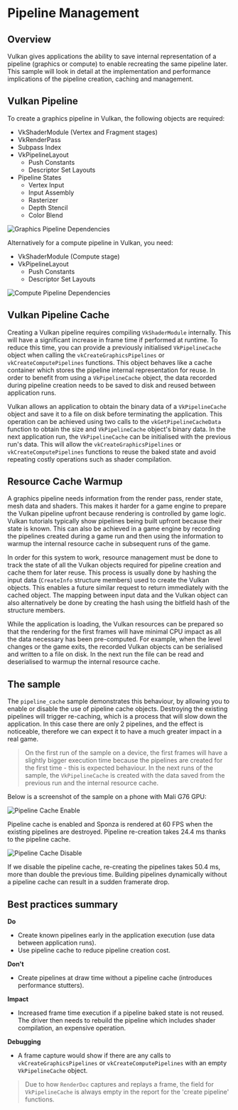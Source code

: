 <!--
- Copyright (c) 2019-2021, Arm Limited and Contributors
-
- SPDX-License-Identifier: Apache-2.0
-
- Licensed under the Apache License, Version 2.0 the "License";
- you may not use this file except in compliance with the License.
- You may obtain a copy of the License at
-
-     http://www.apache.org/licenses/LICENSE-2.0
-
- Unless required by applicable law or agreed to in writing, software
- distributed under the License is distributed on an "AS IS" BASIS,
- WITHOUT WARRANTIES OR CONDITIONS OF ANY KIND, either express or implied.
- See the License for the specific language governing permissions and
- limitations under the License.
-
-->

# Pipeline Management

## Overview

Vulkan gives applications the ability to save internal representation of a pipeline (graphics or compute) to enable recreating the same pipeline later. This sample will look in detail at the implementation and performance implications of the pipeline creation, caching and management.

## Vulkan Pipeline

To create a graphics pipeline in Vulkan, the following objects are required:

* VkShaderModule (Vertex and Fragment stages)
* VkRenderPass
* Subpass Index
* VkPipelineLayout
  * Push Constants
  * Descriptor Set Layouts
* Pipeline States
  * Vertex Input
  * Input Assembly
  * Rasterizer
  * Depth Stencil
  * Color Blend

![Graphics Pipeline Dependencies](images/graphics_pipeline_dependencies.png)

Alternatively for a compute pipeline in Vulkan, you need:

* VkShaderModule (Compute stage)
* VkPipelineLayout
  * Push Constants
  * Descriptor Set Layouts

![Compute Pipeline Dependencies](images/compute_pipeline_dependencies.png)

## Vulkan Pipeline Cache

Creating a Vulkan pipeline requires compiling `VkShaderModule` internally. This will have a significant increase in frame time if performed at runtime. To reduce this time, you can provide a previously initialised `VkPipelineCache` object when calling the `vkCreateGraphicsPipelines` or `vkCreateComputePipelines` functions. This object behaves like a cache container which stores the pipeline internal representation for reuse. In order to benefit from using a `VkPipelineCache` object, the data recorded during pipeline creation needs to be saved to disk and reused between application runs.

Vulkan allows an application to obtain the binary data of a `VkPipelineCache` object and save it to a file on disk before terminating the application. This operation can be achieved using two calls to the `vkGetPipelineCacheData` function to obtain the size and `VkPipelineCache` object's binary data. In the next application run, the `VkPipelineCache` can be initialised with the previous run's data. This will allow the `vkCreateGraphicsPipelines` or `vkCreateComputePipelines` functions to reuse the baked state and avoid repeating costly operations such as shader compilation.

## Resource Cache Warmup

A graphics pipeline needs information from the render pass, render state, mesh data and shaders. This makes it harder for a game engine to prepare the Vulkan pipeline upfront because rendering is controlled by game logic. Vulkan tutorials typically show pipelines being built upfront because their state is known. This can also be achieved in a game engine by recording the pipelines created during a game run and then using the information to warmup the internal resource cache in subsequent runs of the game.

In order for this system to work, resource management must be done to track the state of all the Vulkan objects required for pipeline creation and cache them for later reuse. This process is usually done by hashing the input data (`CreateInfo` structure members) used to create the Vulkan objects. This enables a future similar request to return immediately with the cached object. The mapping between input data and the Vulkan object can also alternatively be done by creating the hash using the bitfield hash of the structure members.

While the application is loading, the Vulkan resources can be prepared so that the rendering for the first frames will have minimal CPU impact as all the data necessary has been pre-computed. For example, when the level changes or the game exits, the recorded Vulkan objects can be serialised and written to a file on disk. In the next run the file can be read and deserialised to warmup the internal resource cache.

## The sample

The `pipeline_cache` sample demonstrates this behaviour, by allowing you to enable or disable the use of pipeline cache objects. Destroying the existing pipelines will trigger re-caching, which is a process that will slow down the application. In this case there are only 2 pipelines, and the effect is noticeable, therefore we can expect it to have a much greater impact in a real game.

> On the first run of the sample on a device, the first frames will have a slightly bigger execution time because the pipelines are created for the first time - this is expected behaviour. In the next runs of the sample, the `VkPipelineCache` is created with the data saved from the previous run and the internal resource cache.

Below is a screenshot of the sample on a phone with Mali G76 GPU:

![Pipeline Cache Enable](images/pipeline_cache_enable.jpg)

Pipeline cache is enabled and Sponza is rendered at 60 FPS when the existing pipelines are destroyed. Pipeline re-creation takes 24.4 ms thanks to the pipeline cache.

![Pipeline Cache Disable](images/pipeline_cache_disable.jpg)

If we disable the pipeline cache, re-creating the pipelines takes 50.4 ms, more than double the previous time. Building pipelines dynamically without a pipeline cache can result in a sudden framerate drop.

## Best practices summary

**Do**

* Create known pipelines early in the application execution (use data between application runs).
* Use pipeline cache to reduce pipeline creation cost.

**Don't**

* Create pipelines at draw time without a pipeline cache (introduces performance stutters).

**Impact**

* Increased frame time execution if a pipeline baked state is not reused. The driver then needs to rebuild the pipeline which includes shader compilation, an expensive operation.

**Debugging**

* A frame capture would show if there are any calls to `vkCreateGraphicsPipelines` or `vkCreateComputePipelines` with an empty `VkPipelineCache` object.

> Due to how `RenderDoc` captures and replays a frame, the field for `VkPipelineCache` is always empty in the report for the 'create pipeline' functions.
